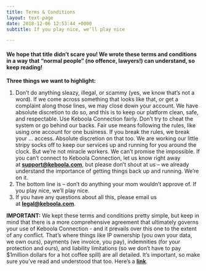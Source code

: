 ```yaml
---
title: Terms & Conditions
layout: text-page
date: 2018-12-06 12:53:44 +0000
subtitle: If you play nice, we’ll play nice

---
```

#### We hope that title didn’t scare you! We wrote these terms and conditions in a way that “normal people” (no offence, lawyers!) can understand, so keep reading!

**Three things we want to highlight:**

1. Don’t do anything sleazy, illegal, or scammy (yes, we know that’s not a word). If we come across something that looks like that, or get a complaint along those lines, we may close down your account. We have absolute discretion to do so, and this is to keep our platform clean, safe, and respectable. Use Keboola Connection fairly. Don’t try to cheat the system or go behind our backs. Fair use means following the rules, like using one account for one business. If you break the rules, we break your … access. Absolute discretion on that too. We are working our little stripy socks off to keep our services up and running for you around the clock. But we’re not miracle workers. We can’t promise the impossible. If you can’t connect to Keboola Connection, let us know right away at **support@keboola.com**, but please don’t shout at us – we already understand the importance of getting things back up and running. We’re on it.
2. The bottom line is – don’t do anything your mom wouldn’t approve of. If you play nice, we’ll play nice.
3. If you have any questions about all this, please email us at **legal@keboola.com**.

**IMPORTANT:** We kept these terms and conditions pretty simple, but keep in mind that there is a more comprehensive agreement that ultimately governs your use of Keboola Connection - and it prevails over this one to the extent of any conflict. That’s where things like IP ownership (you own your data, we own ours), payments (we invoice, you pay), indemnities (for your protection and ours), and liability limitations (so we don’t have to pay $1million dollars for a hot coffee spill) are all detailed. It’s important, so make sure you’ve read and understood that too. Here’s a [**link**](https://www.keboola.com/master-software-subscription-agreement).